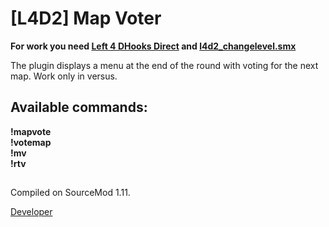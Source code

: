 # [L4D2] Map Voter

**For work you need [Left 4 DHooks Direct](https://forums.alliedmods.net/showthread.php?t=321696) and [l4d2_changelevel.smx](https://forums.alliedmods.net/showthread.php?t=319156)**

The plugin displays a menu at the end of the round with voting for the next map.
Work only in versus.

## Available commands:
__!mapvote__  
__!votemap__  
__!mv__  
__!rtv__  
##
Compiled on SourceMod 1.11.

[Developer](https://vk.com/pa4h1337)
